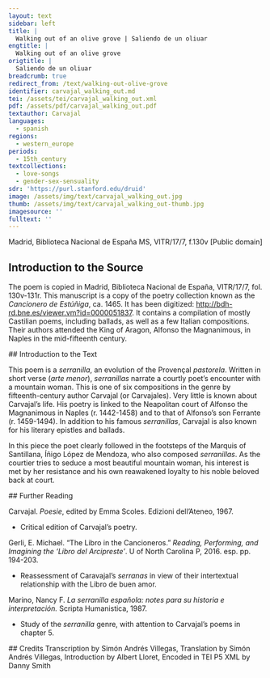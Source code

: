 ```yaml
---
layout: text
sidebar: left
title: |
  Walking out of an olive grove | Saliendo de un oliuar
engtitle: |
  Walking out of an olive grove
origtitle: |
  Saliendo de un oliuar
breadcrumb: true
redirect_from: /text/walking-out-olive-grove
identifier: carvajal_walking_out.md
tei: /assets/tei/carvajal_walking_out.xml
pdf: /assets/pdf/carvajal_walking_out.pdf
textauthor: Carvajal
languages:
  - spanish
regions:
  - western_europe
periods:
  - 15th_century
textcollections:
  - love-songs
  - gender-sex-sensuality
sdr: 'https://purl.stanford.edu/druid'
image: /assets/img/text/carvajal_walking_out.jpg
thumb: /assets/img/text/carvajal_walking_out-thumb.jpg
imagesource: ''
fulltext: ''
---
```

 Madrid, Biblioteca Nacional de España MS, VITR/17/7, f.130v [Public domain]

 
 
## Introduction to the Source 
<p dir="ltr" id="docs-internal-guid-16cd1481-7fff-9611-d371-0ec7546f1381">The poem is copied in Madrid, Biblioteca Nacional de España, VITR/17/7, fol. 130v-131r. This manuscript is a copy of the poetry collection known as the <em>Cancionero de Estúñiga</em>, ca. 1465. It has been digitized: <a href="http://bdh-rd.bne.es/viewer.vm?id=0000051837">http://bdh-rd.bne.es/viewer.vm?id=0000051837</a>. It contains a compilation of mostly Castilian poems, including ballads, as well as a few Italian compositions. Their authors attended the King of Aragon, Alfonso the Magnanimous, in Naples in the mid-fifteenth century. </p>
## Introduction to the Text 
<p>This poem is a <em>serranilla</em>, an evolution of the Provençal <em>pastorela</em>. Written in short verse (<em>arte menor</em>), <em>serranillas</em> narrate a courtly poet’s encounter with a mountain woman. This is one of six compositions in the genre by fifteenth-century author Carvajal (or Carvajales). Very little is known about Carvajal’s life. His poetry is linked to the Neapolitan court of Alfonso the Magnanimous in Naples (r. 1442-1458) and to that of Alfonso’s son Ferrante (r. 1459-1494). In addition to his famous <em>serranillas</em>, Carvajal is also known for his literary epistles and ballads.</p> <p dir="ltr">In this piece the poet clearly followed in the footsteps of the Marquis of Santillana, Íñigo López de Mendoza, who also composed <em>serranillas</em>. As the courtier tries to seduce a most beautiful mountain woman, his interest is met by her resistance and his own reawakened loyalty to his noble beloved back at court.</p>
## Further Reading 
<p>Carvajal. <em>Poesie</em>, edited by Emma Scoles. Edizioni dell’Ateneo, 1967.</p> <ul> <li>Critical edition of Carvajal’s poetry.</li> </ul> <p>Gerli, E. Michael. “The Libro in the Cancioneros.” <em>Reading, Performing, and Imagining the ‘Libro del Arcipreste’</em>. U of North Carolina P, 2016. esp. pp. 194-203.</p> <ul> <li>Reassessment of Caravajal’s <em>serranas</em> in view of their intertextual relationship with the Libro de buen amor.</li> </ul> <p>Marino, Nancy F. <em>La serranilla española: notes para su historia e interpretación.</em> Scripta Humanistica, 1987.</p> <ul> <li>Study of the <em>serranilla</em> genre, with attention to Carvajal’s poems in chapter 5.</li> </ul>
## Credits
Transcription by Simón Andrés Villegas, Translation by Simón Andrés Villegas, Introduction by Albert Lloret, Encoded in TEI P5 XML by Danny Smith
